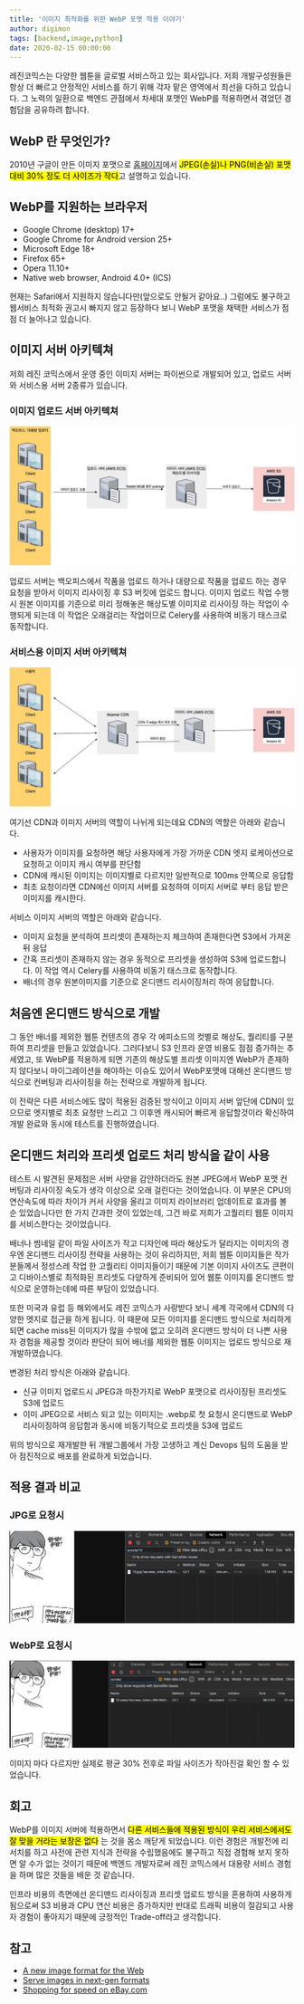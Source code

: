 ```yaml
---
title: '이미지 최적화를 위한 WebP 포맷 적용 이야기'
author: digimon
tags: [backend,image,python]
date: 2020-02-15 00:00:00
---
```

레진코믹스는 다양한 웹툰을 글로벌 서비스하고 있는 회사입니다. 저희 개발구성원들은 항상 더 빠르고 안정적인 서비스를 하기 위해 각자 맡은 영역에서 최선을 다하고 있습니다. 그 노력의 일환으로 백엔드 관점에서 차세대 포맷인 WebP를 적용하면서 겪었던 경험담을 공유하려 합니다.

## WebP 란 무엇인가?
2010년 구글이 만든 이미지 포맷으로 [홈페이지](https://developers.google.com/speed/webp/#how_webp_works_stylefont-weight_bold)에서 <mark>JPEG(손실)나 PNG(비손실) 포맷대비 30% 정도 더 사이즈가 작다</mark>고 설명하고 있습니다. 

## WebP를 지원하는 브라우저
* Google Chrome (desktop) 17+
* Google Chrome for Android version 25+
* Microsoft Edge 18+
* Firefox 65+
* Opera 11.10+
* Native web browser, Android 4.0+ (ICS)

현재는 Safari에서 지원하지 않습니다만(앞으로도 안될거 같아요..) 그럼에도 불구하고 웹서비스 최적화 권고시 빠지지 않고 등장하다 보니 WebP 포맷을 채택한 서비스가 점점 더 늘어나고 있습니다.

## 이미지 서버 아키텍쳐
저희 레진 코믹스에서 운영 중인 이미지 서버는 파이썬으로 개발되어 있고, 업로드 서버와 서비스용 서버 2종류가 있습니다.

### 이미지 업로드 서버 아키텍쳐

![](/files/2020-02-16-webp-resizing/internal-object.jpg)

업로드 서버는 백오피스에서 작품을 업로드 하거나 대량으로 작품을 업로드 하는 경우 요청을 받아서 이미지 리사이징 후 S3 버킷에 업로드 합니다.
이미지 업로드 작업 수행시 원본 이미지를 기준으로 미리 정해놓은 해상도별 이미지로 리사이징 하는 작업이 수행되게 되는데 이 작업은 오래걸리는 작업이므로 Celery를 사용하여 비동기 태스크로 동작합니다.

### 서비스용 이미지 서버 아키텍쳐

![](/files/2020-02-16-webp-resizing/prod-object.jpg)

여기선 CDN과 이미지 서버의 역할이 나뉘게 되는데요 CDN의 역할은 아래와 같습니다.
* 사용자가 이미지를 요청하면 해당 사용자에게 가장 가까운 CDN 엣지 로케이션으로 요청하고 이미지 캐시 여부를 판단함
* CDN에 캐시된 이미지는 이미지별로 다르지만 일반적으로 100ms 안쪽으로 응답함
* 최초 요청이라면 CDN에선 이미지 서버를 요청하여 이미지 서버로 부터 응답 받은 이미지를 캐시한다.

서비스 이미지 서버의 역할은 아래와 같습니다.
* 이미지 요청을 분석하여 프리셋이 존재하는지 체크하여 존재한다면 S3에서 가져온뒤 응답
* 간혹 프리셋이 존재하지 않는 경우 동적으로 프리셋을 생성하여 S3에 업로드합니다. 이 작업 역시 Celery를 사용하여 비동기 태스크로 동작합니다.
* 배너의 경우 원본이미지를 기준으로 온디맨드 리사이징처리 하여 응답합니다.

## 처음엔 온디맨드 방식으로 개발
그 동안 배너를 제외한 웹툰 컨텐츠의 경우 각 에피소드의 컷별로 해상도, 퀄리티를 구분하여 프리셋을 만들고 있었습니다. 그러다보니 S3 인프라 운영 비용도 점점 증가하는 추세였고, 또 WebP를 적용하게 되면 기존의 해상도별 프리셋 이미지엔 WebP가 존재하지 않다보니 마이그레이션을 해야하는 이슈도 있어서 WebP포맷에 대해선 온디맨드 방식으로 컨버팅과 리사이징을 하는 전략으로 개발하게 됩니다. 

이 전략은 다른 서비스에도 많이 적용된 검증된 방식이고 이미지 서버 앞단에 CDN이 있으므로 엣지별로 최초 요청만 느리고 그 이후엔 캐시되어 빠르게 응답할것이라 확신하여 개발 완료와 동시에 테스트를 진행하였습니다.

## 온디맨드 처리와 프리셋 업로드 처리 방식을 같이 사용
테스트 시 발견된 문제점은 서버 사양을 감안하더라도 원본 JPEG에서 WebP 포맷 컨버팅과 리사이징 속도가 생각 이상으로 오래 걸린다는 것이었습니다. 이 부분은 CPU의 연산속도에 따라 차이가 커서 사양을 올리고 이미지 라이브러리 업데이트로 효과를 볼 순 있었습니다만 한 가지 간과한 것이 있었는데, 
그건 바로 저희가 고퀄리티 웹툰 이미지를 서비스한다는 것이었습니다. 

배너나 썸네일 같이 파일 사이즈가 작고 디자인에 따라 해상도가 달라지는 이미지의 경우엔 온디맨드 리사이징 전략을 사용하는 것이 유리하지만, 저희 웹툰 이미지들은 작가분들께서 정성스레 작업 한 고퀄리티 이미지들이기 때문에 기본 이미지 사이즈도 큰편이고 디바이스별로 최적화된 프리셋도 다양하게 준비되어 있어 웹툰 이미지를 온디맨드 방식으로 운영하는데에 따른 부담이 있었습니다. 

또한 미국과 유럽 등 해외에서도 레진 코믹스가 사랑받다 보니 세계 각국에서 CDN의 다양한 엣지로 접근을 하게 됩니다. 이 때문에 모든 이미지를 온디맨드 방식으로 처리하게 되면 cache miss된 이미지가 많을 수밖에 없고 오히려 온디맨드 방식이 더 나쁜 사용자 경험을 제공할 것이라 판단이 되어 배너를 제외한 웹툰 이미지는 업로드 방식으로 재개발하였습니다.

변경된 처리 방식은 아래와 같습니다.
* 신규 이미지 업로드시 JPEG과 마찬가지로 WebP 포맷으로 리사이징된 프리셋도 S3에 업로드 
* 이미 JPEG으로 서비스 되고 있는 이미지는 .webp로 첫 요청시 온디맨드로 WebP 리사이징하여 응답함과 동시에 비동기적으로 프리셋을 S3에 업로드

위의 방식으로 재개발한 뒤 개발그룹에서 가장 고생하고 계신 Devops 팀의 도움을 받아 점진적으로 배포를 완료하게 되었습니다.

## 적용 결과 비교
### JPG로 요청시 
![](/files/2020-02-16-webp-resizing/jpg.png)

### WebP로 요청시 
![](/files/2020-02-16-webp-resizing/webp.png)

이미지 마다 다르지만 실제로 평균 30% 전후로 파일 사이즈가 작아진걸 확인 할 수 있었습니다. 

## 회고
WebP를 이미지 서버에 적용하면서 <mark>다른 서비스들에 적용된 방식이 우리 서비스에서도 잘 맞을 거라는 보장은 없다</mark> 는 것을 몸소 깨닫게 되었습니다.
이런 경험은 개발전에 리서치를 하고 사전에 관련 지식과 전략을 수립했음에도 불구하고 직접 경험해 보지 못하면 알 수가 없는 것이기 때문에 백엔드 개발자로써 레진 코믹스에서 대용량 서비스 경험을 하며 많은 것들을 배운 것 같습니다. 


인프라 비용의 측면에선 온디맨드 리사이징과 프리셋 업로드 방식을 혼용하여 사용하게 됨으로써 S3 비용과 CPU 연산 비용은 증가하지만 반대로 트래픽 비용이 절감되고 사용자 경험이 좋아지기 때문에 긍정적인 Trade-off라고 생각합니다.

## 참고

* [A new image format for the Web](https://developers.google.com/speed/webp/#how_webp_works_stylefont-weight_bold)
* [Serve images in next-gen formats](https://web.dev/uses-webp-images/)
* [Shopping for speed on eBay.com](https://web.dev/shopping-for-speed-on-ebay/?fbclid=IwAR0Jm4cYwvGxLGw2FiluPmzlY2izSjN3akenDdaKhMihoCkCuMLcTf96Yks)
